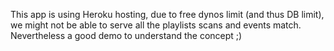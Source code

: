 This app is using Heroku hosting, due to free dynos limit (and thus DB limit), we might not be able to serve all the playlists scans and events match. Nevertheless a good demo to understand the concept ;)
